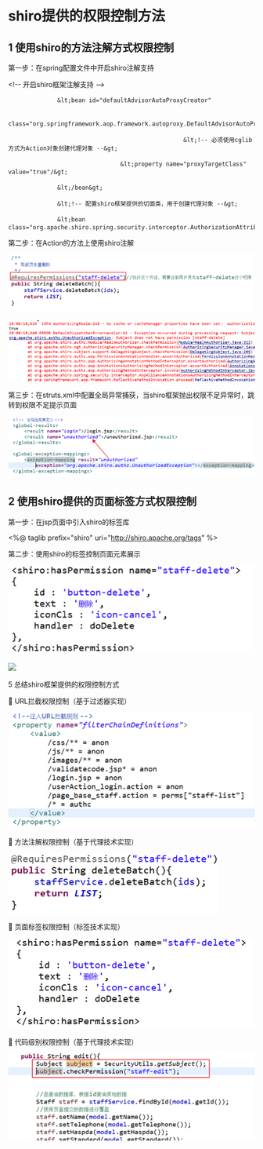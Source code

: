 # shiro提供的权限控制方法

## 1      使用shiro的方法注解方式权限控制

第一步：在spring配置文件中开启shiro注解支持

&lt;!-- 开启shiro框架注解支持 --&gt;

                  &lt;bean id="defaultAdvisorAutoProxyCreator"

                                    class="org.springframework.aop.framework.autoproxy.DefaultAdvisorAutoProxyCreator"&gt;

                                                      &lt;!-- 必须使用cglib方式为Action对象创建代理对象 --&gt;

                                    &lt;property name="proxyTargetClass" value="true"/&gt;

                  &lt;/bean&gt;

                  &lt;!-- 配置shiro框架提供的切面类，用于创建代理对象 --&gt;

                  &lt;bean class="org.apache.shiro.spring.security.interceptor.AuthorizationAttributeSourceAdvisor"/&gt;

第二步：在Action的方法上使用shiro注解

![](../../../.gitbook/assets/image%20%2840%29.png)

![](../../../.gitbook/assets/image%20%2868%29.png)

第三步：在struts.xml中配置全局异常捕获，当shiro框架抛出权限不足异常时，跳转到权限不足提示页面

![](../../../.gitbook/assets/image%20%2853%29.png)

## 2      使用shiro提供的页面标签方式权限控制

第一步：在jsp页面中引入shiro的标签库

&lt;%@ taglib prefix="shiro" uri="http://shiro.apache.org/tags" %&gt;

第二步：使用shiro的标签控制页面元素展示

![](../../../.gitbook/assets/image%20%2866%29.png)

![](file:////Users/wupan/Library/Group%20Containers/UBF8T346G9.Office/TemporaryItems/msohtmlclip/clip_image008.jpg)

5 总结shiro框架提供的权限控制方式 

 URL拦截权限控制（基于过滤器实现）

![](../../../.gitbook/assets/image%20%2843%29.png)

 方法注解权限控制（基于代理技术实现）

![](../../../.gitbook/assets/image%20%2891%29.png)

 页面标签权限控制（标签技术实现）

![](../../../.gitbook/assets/image%20%2811%29.png)

 代码级别权限控制（基于代理技术实现）

![](../../../.gitbook/assets/image%20%2816%29.png)

